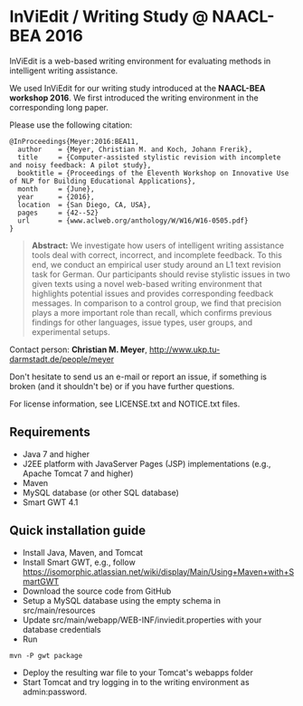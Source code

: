 # InViEdit / Writing Study @ NAACL-BEA 2016

InViEdit is a web-based writing environment for evaluating methods in intelligent writing assistance.

We used InViEdit for our writing study introduced at the **NAACL-BEA workshop 2016**. We first introduced the writing environment in the corresponding long paper. 

Please use the following citation:

```
@InProceedings{Meyer:2016:BEA11,
  author    = {Meyer, Christian M. and Koch, Johann Frerik},
  title     = {Computer-assisted stylistic revision with incomplete and noisy feedback: A pilot study},
  booktitle = {Proceedings of the Eleventh Workshop on Innovative Use of NLP for Building Educational Applications},
  month     = {June},
  year      = {2016},
  location  = {San Diego, CA, USA},
  pages     = {42--52}
  url       = {www.aclweb.org/anthology/W/W16/W16-0505.pdf}
}
```

> **Abstract:** We investigate how users of intelligent writing assistance tools deal with correct, incorrect, and incomplete feedback. To this end, we conduct an empirical user study around an L1 text revision task for German. Our participants should revise stylistic issues in two given texts using a novel web-based writing environment that highlights potential issues and provides corresponding feedback messages. In comparison to a control group, we find that precision plays a more important role than recall, which confirms previous findings for other languages, issue types, user groups, and experimental setups.


Contact person: **Christian M. Meyer**, http://www.ukp.tu-darmstadt.de/people/meyer

Don't hesitate to send us an e-mail or report an issue, if something is broken (and it shouldn't be) or if you have further questions.

For license information, see LICENSE.txt and NOTICE.txt files.

## Requirements

* Java 7 and higher
* J2EE platform with JavaServer Pages (JSP) implementations (e.g., Apache Tomcat 7 and higher)
* Maven
* MySQL database (or other SQL database)
* Smart GWT 4.1

## Quick installation guide

* Install Java, Maven, and Tomcat
* Install Smart GWT, e.g., follow https://isomorphic.atlassian.net/wiki/display/Main/Using+Maven+with+SmartGWT
* Download the source code from GitHub
* Setup a MySQL database using the empty schema in src/main/resources
* Update src/main/webapp/WEB-INF/inviedit.properties with your database credentials
* Run 
```
mvn -P gwt package
```
* Deploy the resulting war file to your Tomcat's webapps folder
* Start Tomcat and try logging in to the writing environment as admin:password.

